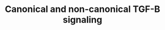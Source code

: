 ---
annotations:
- id: CL:0002367
  parent: native cell
  type: Cell Type Ontology
  value: trabecular meshwork cell
- id: PW:0000330
  parent: signaling pathway
  type: Pathway Ontology
  value: Bone morphogenetic proteins signaling pathway
- id: DOID:1405
  type: Disease Ontology
  value: primary angle-closure glaucoma
authors:
- AARandCo
- Fehrhart
- Khanspers
- Eweitz
- Egonw
citedin:
- link: 10.7554/eLife.91729.3
  title: Single-cell ‘omic profiles of human aortic endothelial cells in vitro and
    human atherosclerotic lesions ex vivo reveal heterogeneity of endothelial subtype
    and response to activating perturbations (2024)
communities:
- ONTOX
description: This pathway is modeled after Figure 9 in the article "Gremlin utilizes
  canonical and non-canonical TGFB signaling to induce lysyl oxidase (LOX) genes in
  human trabecular meshwork cells". Gremlin is enables the TGF-B signaling pathways
  to oversee LOX and LOXL proteins and also demonstrates that the non-canonical JNK1/2
  complex, canonical SMAD, and P38 signaling pathways are involved in this pathway.
  TGF-B signaling is possible through Gremlin's ability to bock the BMP signaling
  pathway which inhibits TGF-B receptors.  Proteins on this pathway have targeted
  assays available via the [CPTAC Assay Portal](https://assays.cancer.gov/available_assays?wp_id=WP3874)
last-edited: 2025-03-03
ndex: 0f9e15c3-8b68-11eb-9e72-0ac135e8bacf
organisms:
- Homo sapiens
redirect_from:
- /index.php/Pathway:WP3874
- /instance/WP3874
- /instance/WP3874_r137224
revision: r137224
schema-jsonld:
- '@context': https://schema.org/
  '@id': https://wikipathways.github.io/pathways/WP3874.html
  '@type': Dataset
  creator:
    '@type': Organization
    name: WikiPathways
  description: This pathway is modeled after Figure 9 in the article "Gremlin utilizes
    canonical and non-canonical TGFB signaling to induce lysyl oxidase (LOX) genes
    in human trabecular meshwork cells". Gremlin is enables the TGF-B signaling pathways
    to oversee LOX and LOXL proteins and also demonstrates that the non-canonical
    JNK1/2 complex, canonical SMAD, and P38 signaling pathways are involved in this
    pathway. TGF-B signaling is possible through Gremlin's ability to bock the BMP
    signaling pathway which inhibits TGF-B receptors.  Proteins on this pathway have
    targeted assays available via the [CPTAC Assay Portal](https://assays.cancer.gov/available_assays?wp_id=WP3874)
  keywords:
  - BMP1
  - BMPR1
  - BMPR2
  - GREM1
  - JNK1
  - JNK2
  - LOX
  - LOXL1
  - LOXL2
  - LOXL4
  - MAPK14
  - SMAD2
  - SMAD3
  - SMAD4
  - TGFB1
  - TGFBR1
  - TGFBR2
  license: CC0
  name: Canonical and non-canonical TGF-B signaling
seo: CreativeWork
title: Canonical and non-canonical TGF-B signaling
wpid: WP3874
---
